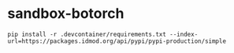 # sandbox-botorch

```
pip install -r .devcontainer/requirements.txt --index-url=https://packages.idmod.org/api/pypi/pypi-production/simple

```

